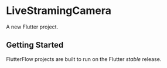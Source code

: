 # LiveStramingCamera

A new Flutter project.

## Getting Started

FlutterFlow projects are built to run on the Flutter _stable_ release.

